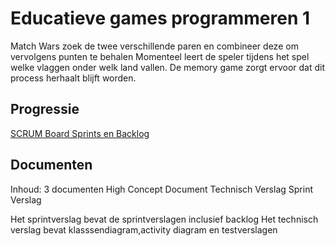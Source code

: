 # Educatieve games programmeren 1

Match Wars zoek de twee verschillende paren en combineer deze om vervolgens punten te behalen
Momenteel leert de speler tijdens het spel welke vlaggen onder welk land vallen. De memory game zorgt ervoor dat dit process herhaalt blijft worden. 

## Progressie
[SCRUM Board Sprints en Backlog](https://tree.taiga.io/project/bouke454-match-wars/taskboard/sprint-1-13079?kanban-status=1465532)

## Documenten
Inhoud: 3 documenten
High Concept Document
Technisch Verslag
Sprint Verslag

Het sprintverslag bevat de sprintverslagen inclusief backlog
Het technisch verslag bevat klasssendiagram,activity diagram en testverslagen

